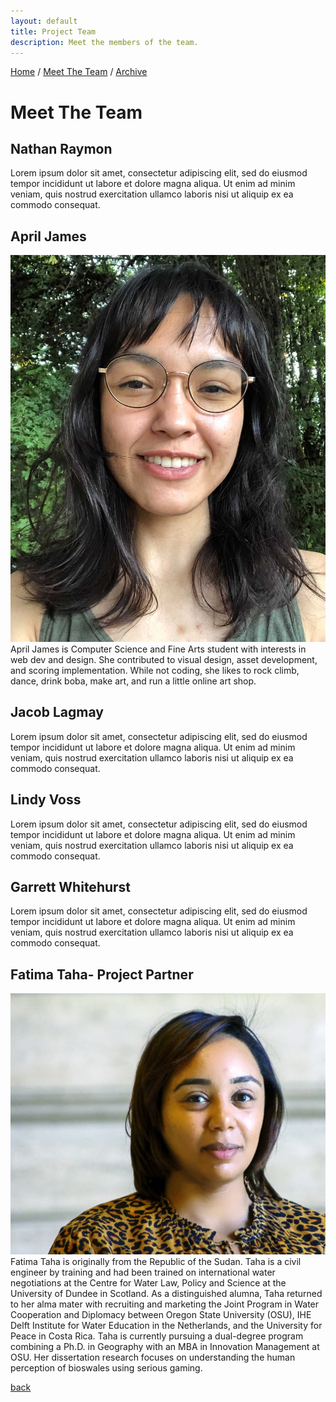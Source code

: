```yaml
---
layout: default
title: Project Team
description: Meet the members of the team.
---
```

[Home](./)      /       [Meet The Team](./team.html)        /       [Archive](./archive.html)

# Meet The Team


## Nathan Raymon
Lorem ipsum dolor sit amet, consectetur adipiscing elit, sed do eiusmod tempor incididunt ut labore et dolore magna aliqua. Ut enim ad minim veniam, quis nostrud exercitation ullamco laboris nisi ut aliquip ex ea commodo consequat.

## April James
![april](assets/april.jpg)
April James is Computer Science and Fine Arts student with interests in web dev and design. She contributed to visual design, asset development, and scoring implementation. While not coding, she likes to rock climb, dance, drink boba, make art, and run a little online art shop. 

## Jacob Lagmay
Lorem ipsum dolor sit amet, consectetur adipiscing elit, sed do eiusmod tempor incididunt ut labore et dolore magna aliqua. Ut enim ad minim veniam, quis nostrud exercitation ullamco laboris nisi ut aliquip ex ea commodo consequat.

## Lindy Voss
Lorem ipsum dolor sit amet, consectetur adipiscing elit, sed do eiusmod tempor incididunt ut labore et dolore magna aliqua. Ut enim ad minim veniam, quis nostrud exercitation ullamco laboris nisi ut aliquip ex ea commodo consequat.

## Garrett Whitehurst
Lorem ipsum dolor sit amet, consectetur adipiscing elit, sed do eiusmod tempor incididunt ut labore et dolore magna aliqua. Ut enim ad minim veniam, quis nostrud exercitation ullamco laboris nisi ut aliquip ex ea commodo consequat.

## Fatima Taha- Project Partner
![fatima](assets/FatimaTaha.jpeg)
Fatima Taha is originally from the Republic of the Sudan. Taha is a civil engineer by training and had been trained on international water negotiations at the Centre for Water Law, Policy and Science at the University of Dundee in Scotland. As a distinguished alumna, Taha returned to her alma mater with recruiting and marketing the Joint Program in Water Cooperation and Diplomacy between Oregon State University (OSU), IHE Delft Institute for Water Education in the Netherlands, and the University for Peace in Costa Rica. Taha is currently pursuing a dual-degree program combining a Ph.D. in Geography with an MBA in Innovation Management at OSU. Her dissertation research focuses on understanding the human perception of bioswales using serious gaming.

[back](./)